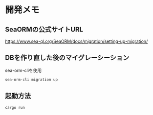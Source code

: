 # 開発メモ

## SeaORMの公式サイトURL
https://www.sea-ql.org/SeaORM/docs/migration/setting-up-migration/

## DBを作り直した後のマイグレーシーション

sea-orm-cliを使用

```bash
sea-orm-cli migration up
```

## 起動方法

```bash
cargo run
```